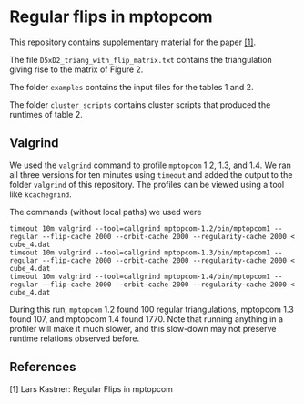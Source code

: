 # Regular flips in mptopcom

This repository contains supplementary material for the paper [[1]](#1).

The file `D5xD2_triang_with_flip_matrix.txt` contains the triangulation giving
rise to the matrix of Figure 2.

The folder `examples` contains the input files for the tables 1 and 2.

The folder `cluster_scripts` contains cluster scripts that produced the
runtimes of table 2.

## Valgrind
We used the `valgrind` command to profile `mptopcom` 1.2, 1.3, and 1.4. We ran
all three versions for ten minutes using `timeout` and added the output to the
folder `valgrind` of this repository. The profiles can be viewed using a tool
like `kcachegrind`.

The commands (without local paths) we used were
```
timeout 10m valgrind --tool=callgrind mptopcom-1.2/bin/mptopcom1 --regular --flip-cache 2000 --orbit-cache 2000 --regularity-cache 2000 < cube_4.dat
timeout 10m valgrind --tool=callgrind mptopcom-1.3/bin/mptopcom1 --regular --flip-cache 2000 --orbit-cache 2000 --regularity-cache 2000 < cube_4.dat
timeout 10m valgrind --tool=callgrind mptopcom-1.4/bin/mptopcom1 --regular --flip-cache 2000 --orbit-cache 2000 --regularity-cache 2000 < cube_4.dat
```
During this run, `mptopcom` 1.2 found 100 regular triangulations, mptopcom 1.3
found 107, and mptopcom 1.4 found 1770. Note that running anything in a profiler
will make it much slower, and this slow-down may not preserve runtime relations
observed before.


## References
<a id="1">[1]</a>
Lars Kastner: Regular Flips in mptopcom
